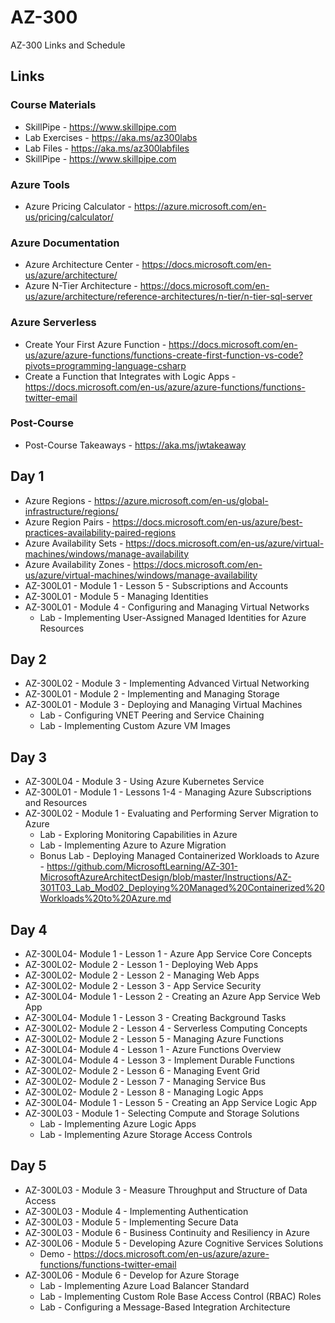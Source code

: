 # AZ-300
AZ-300 Links and Schedule

## Links

### Course Materials
- SkillPipe - https://www.skillpipe.com
- Lab Exercises - https://aka.ms/az300labs
- Lab Files - https://aka.ms/az300labfiles
- SkillPipe - https://www.skillpipe.com

### Azure Tools
- Azure Pricing Calculator - https://azure.microsoft.com/en-us/pricing/calculator/

### Azure Documentation
- Azure Architecture Center - https://docs.microsoft.com/en-us/azure/architecture/
- Azure N-Tier Architecture - https://docs.microsoft.com/en-us/azure/architecture/reference-architectures/n-tier/n-tier-sql-server

### Azure Serverless
- Create Your First Azure Function - https://docs.microsoft.com/en-us/azure/azure-functions/functions-create-first-function-vs-code?pivots=programming-language-csharp
- Create a Function that Integrates with Logic Apps - https://docs.microsoft.com/en-us/azure/azure-functions/functions-twitter-email

### Post-Course
- Post-Course Takeaways - https://aka.ms/jwtakeaway

## Day 1
- Azure Regions - https://azure.microsoft.com/en-us/global-infrastructure/regions/
- Azure Region Pairs - https://docs.microsoft.com/en-us/azure/best-practices-availability-paired-regions
- Azure Availability Sets - https://docs.microsoft.com/en-us/azure/virtual-machines/windows/manage-availability
- Azure Availability Zones - https://docs.microsoft.com/en-us/azure/virtual-machines/windows/manage-availability
- AZ-300L01 - Module 1 - Lesson 5 - Subscriptions and Accounts
- AZ-300L01 - Module 5 - Managing Identities
- AZ-300L01 - Module 4 - Configuring and Managing Virtual Networks
	- Lab - Implementing User-Assigned Managed Identities for Azure Resources

## Day 2
- AZ-300L02 - Module 3 - Implementing Advanced Virtual Networking
- AZ-300L01 - Module 2 - Implementing and Managing Storage
- AZ-300L01 - Module 3 - Deploying and Managing Virtual Machines
	- Lab - Configuring VNET Peering and Service Chaining
	- Lab - Implementing Custom Azure VM Images
			
## Day 3
- AZ-300L04 - Module 3 - Using Azure Kubernetes Service
- AZ-300L01 - Module 1 - Lessons 1-4 - Managing Azure Subscriptions and Resources
- AZ-300L02 - Module 1 - Evaluating and Performing Server Migration to Azure
	- Lab - Exploring Monitoring Capabilities in Azure
	- Lab - Implementing Azure to Azure Migration
	- Bonus Lab - Deploying Managed Containerized Workloads to Azure - https://github.com/MicrosoftLearning/AZ-301-MicrosoftAzureArchitectDesign/blob/master/Instructions/AZ-301T03_Lab_Mod02_Deploying%20Managed%20Containerized%20Workloads%20to%20Azure.md
			
## Day 4
- AZ-300L04- Module 1 - Lesson 1 - Azure App Service Core Concepts
- AZ-300L02- Module 2 - Lesson 1 - Deploying Web Apps
- AZ-300L02- Module 2 - Lesson 2 - Managing Web Apps
- AZ-300L02- Module 2 - Lesson 3 - App Service Security
- AZ-300L04- Module 1 - Lesson 2 - Creating an Azure App Service Web App
- AZ-300L04- Module 1 - Lesson 3 - Creating Background Tasks
- AZ-300L02- Module 2 - Lesson 4 - Serverless Computing Concepts
- AZ-300L02- Module 2 - Lesson 5 - Managing Azure Functions
- AZ-300L04- Module 4 - Lesson 1 - Azure Functions Overview
- AZ-300L04- Module 4 - Lesson 3 - Implement Durable Functions
- AZ-300L02- Module 2 - Lesson 6 - Managing Event Grid
- AZ-300L02- Module 2 - Lesson 7 - Managing Service Bus
- AZ-300L02- Module 2 - Lesson 8 - Managing Logic Apps
- AZ-300L04- Module 1 - Lesson 5 - Creating an App Service Logic App
- AZ-300L03 - Module 1 - Selecting Compute and Storage Solutions
	- Lab - Implementing Azure Logic Apps
	- Lab - Implementing Azure Storage Access Controls
			
## Day 5
- AZ-300L03 - Module 3 - Measure Throughput and Structure of Data Access
- AZ-300L03 - Module 4 - Implementing Authentication
- AZ-300L03 - Module 5 - Implementing Secure Data
- AZ-300L03 - Module 6 - Business Continuity and Resiliency in Azure
- AZ-300L06 - Module 5 - Developing Azure Cognitive Services Solutions
	- Demo - https://docs.microsoft.com/en-us/azure/azure-functions/functions-twitter-email
- AZ-300L06 - Module 6 - Develop for Azure Storage
	- Lab - Implementing Azure Load Balancer Standard
	- Lab - Implementing Custom Role Base Access Control (RBAC) Roles
	- Lab - Configuring a Message-Based Integration Architecture

